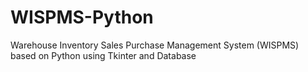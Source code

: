 # WISPMS-Python
Warehouse Inventory Sales Purchase Management System (WISPMS) based on Python using Tkinter and Database
